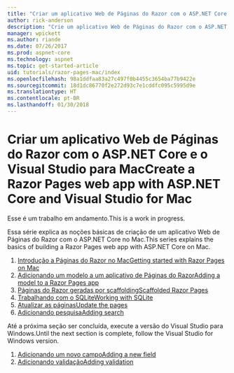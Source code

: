```yaml
---
title: "Criar um aplicativo Web de Páginas do Razor com o ASP.NET Core no Mac"
author: rick-anderson
description: "Crie um aplicativo Web de Páginas do Razor com o ASP.NET Core e o EF Core."
manager: wpickett
ms.author: riande
ms.date: 07/26/2017
ms.prod: aspnet-core
ms.technology: aspnet
ms.topic: get-started-article
uid: tutorials/razor-pages-mac/index
ms.openlocfilehash: 98a1ddfaa83a27c497f0b4455c3654ba77b9422e
ms.sourcegitcommit: 18d1dc86770f2e272d93c7e1cddfc095c5995d9e
ms.translationtype: HT
ms.contentlocale: pt-BR
ms.lasthandoff: 01/30/2018
---
```

# <a name="create-a-razor-pages-web-app-with-aspnet-core-and-visual-studio-for-mac"></a><span data-ttu-id="9158c-103">Criar um aplicativo Web de Páginas do Razor com o ASP.NET Core e o Visual Studio para Mac</span><span class="sxs-lookup"><span data-stu-id="9158c-103">Create a Razor Pages web app with ASP.NET Core and Visual Studio for Mac</span></span>

<span data-ttu-id="9158c-104">Esse é um trabalho em andamento.</span><span class="sxs-lookup"><span data-stu-id="9158c-104">This is a work in progress.</span></span>

<span data-ttu-id="9158c-105">Essa série explica as noções básicas de criação de um aplicativo Web de Páginas do Razor com o ASP.NET Core no Mac.</span><span class="sxs-lookup"><span data-stu-id="9158c-105">This series explains the basics of building a Razor Pages web app with ASP.NET Core on Mac.</span></span>

1. [<span data-ttu-id="9158c-106">Introdução a Páginas do Razor no Mac</span><span class="sxs-lookup"><span data-stu-id="9158c-106">Getting started with Razor Pages on Mac</span></span>](xref:tutorials/razor-pages-mac/razor-pages-start)
1. [<span data-ttu-id="9158c-107">Adicionando um modelo a um aplicativo de Páginas do Razor</span><span class="sxs-lookup"><span data-stu-id="9158c-107">Adding a model to a Razor Pages app</span></span>](xref:tutorials/razor-pages-mac/model)
1. [<span data-ttu-id="9158c-108">Páginas do Razor geradas por scaffolding</span><span class="sxs-lookup"><span data-stu-id="9158c-108">Scaffolded Razor Pages</span></span>](xref:tutorials/razor-pages-mac/page)
1. [<span data-ttu-id="9158c-109">Trabalhando com o SQLite</span><span class="sxs-lookup"><span data-stu-id="9158c-109">Working with SQLite</span></span>](xref:tutorials/razor-pages-mac/sql)
1. [<span data-ttu-id="9158c-110">Atualizar as páginas</span><span class="sxs-lookup"><span data-stu-id="9158c-110">Update the pages</span></span>](xref:tutorials/razor-pages-mac/da1)
1. [<span data-ttu-id="9158c-111">Adicionando pesquisa</span><span class="sxs-lookup"><span data-stu-id="9158c-111">Adding search</span></span>](xref:tutorials/razor-pages-mac/search)


<span data-ttu-id="9158c-112">Até a próxima seção ser concluída, execute a versão do Visual Studio para Windows.</span><span class="sxs-lookup"><span data-stu-id="9158c-112">Until the next section is complete, follow the Visual Studio for Windows version.</span></span>

1. [<span data-ttu-id="9158c-113">Adicionando um novo campo</span><span class="sxs-lookup"><span data-stu-id="9158c-113">Adding a new field</span></span>](xref:tutorials/razor-pages/new-field)
1. [<span data-ttu-id="9158c-114">Adicionando validação</span><span class="sxs-lookup"><span data-stu-id="9158c-114">Adding validation</span></span>](xref:tutorials/razor-pages/validation)
